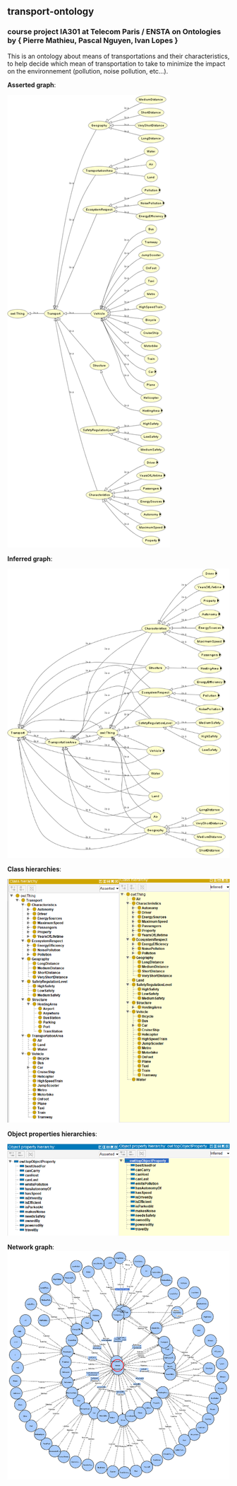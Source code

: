 ## transport-ontology

### course project IA301 at Telecom Paris / ENSTA on Ontologies by { Pierre Mathieu, Pascal Nguyen, Ivan Lopes }

This is an ontology about means of transportations and their characteristics, to help decide which mean of  transportation to take to minimize the impact on the environnement (pollution, noise pollution, etc...).

**Asserted graph**:

![OWLViz asserted graph](./img/asserted.png)

**Inferred graph**:

![OWLViz asserted graph](./img/inferred.png)

**Class hierarchies**:

![Class hierarchies](./img/class_hierarchies.png)

**Object properties hierarchies**:

![Object properties hierarchies](./img/object_properties.png)

**Network graph**:
![Network graph](./img/vowl.png)
